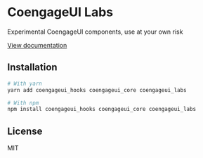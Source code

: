 # CoengageUI Labs

Experimental CoengageUI components, use at your own risk

[View documentation](https://coengage.dev/)

## Installation

```sh
# With yarn
yarn add coengageui_hooks coengageui_core coengageui_labs

# With npm
npm install coengageui_hooks coengageui_core coengageui_labs
```

## License

MIT
